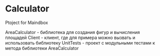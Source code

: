 # Calculator
Ptoject for Maindbox

AreaCalculator - библиотека для создания фигур и вычисления площадей
Client - клиент, где для примера можно вызвать и использовать библиотеку
UnitTests - проект с модульными тестами к метода библиотеки AreaCalculator
